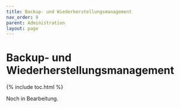 ```yaml
---
title: Backup- und Wiederherstellungsmanagement
nav_order: 9
parent: Administration
layout: page
---
```


# Backup- und Wiederherstellungsmanagement
{% include toc.html %}

Noch in Bearbeitung.
